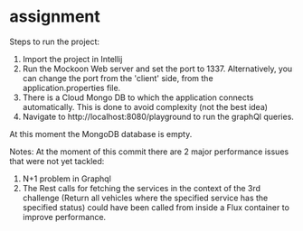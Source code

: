 # assignment

Steps to run the project:
1. Import the project in Intellij
2. Run the Mockoon Web server and set the port to 1337. Alternatively, you can change the port from the 'client' side, from the application.properties file.
3. There is a Cloud Mongo DB to which the application connects automatically. This is done to avoid complexity (not the best idea)
4. Navigate to http://localhost:8080/playground to run the graphQl queries.

At this moment the MongoDB database is empty.

Notes:
At the moment of this commit there are 2 major performance issues that were not yet tackled:
1. N+1 problem in Graphql
2. The Rest calls for fetching the services in the context of the 3rd challenge (Return all vehicles where the specified service has the specified status) could 
have been called from inside a Flux container to improve performance. 